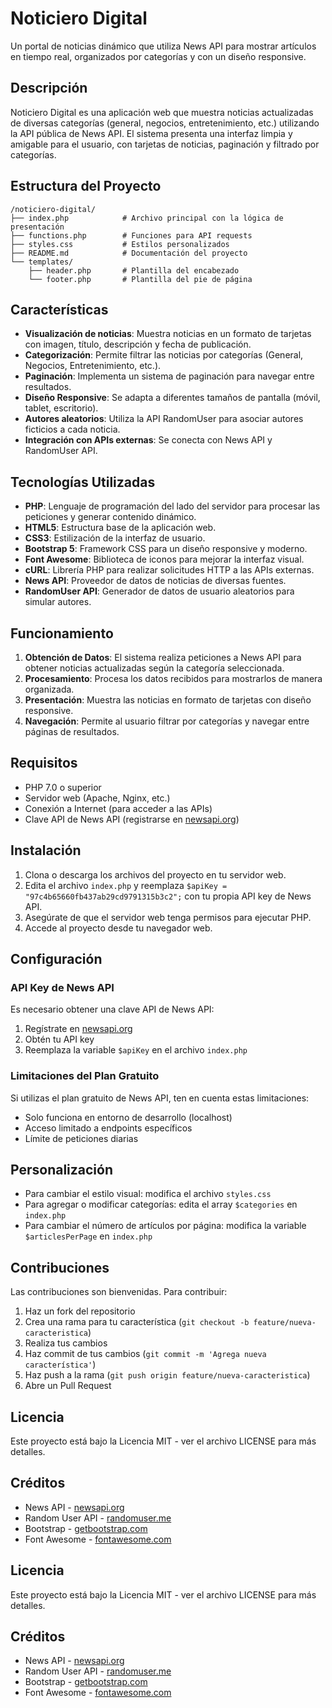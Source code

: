 # Noticiero Digital

Un portal de noticias dinámico que utiliza News API para mostrar artículos en tiempo real, organizados por categorías y con un diseño responsive.

## Descripción

Noticiero Digital es una aplicación web que muestra noticias actualizadas de diversas categorías (general, negocios, entretenimiento, etc.) utilizando la API pública de News API. El sistema presenta una interfaz limpia y amigable para el usuario, con tarjetas de noticias, paginación y filtrado por categorías.

## Estructura del Proyecto

```
/noticiero-digital/
├── index.php            # Archivo principal con la lógica de presentación
├── functions.php        # Funciones para API requests
├── styles.css           # Estilos personalizados
├── README.md            # Documentación del proyecto
└── templates/
    ├── header.php       # Plantilla del encabezado
    └── footer.php       # Plantilla del pie de página
```

## Características

- **Visualización de noticias**: Muestra noticias en un formato de tarjetas con imagen, título, descripción y fecha de publicación.
- **Categorización**: Permite filtrar las noticias por categorías (General, Negocios, Entretenimiento, etc.).
- **Paginación**: Implementa un sistema de paginación para navegar entre resultados.
- **Diseño Responsive**: Se adapta a diferentes tamaños de pantalla (móvil, tablet, escritorio).
- **Autores aleatorios**: Utiliza la API RandomUser para asociar autores ficticios a cada noticia.
- **Integración con APIs externas**: Se conecta con News API y RandomUser API.

## Tecnologías Utilizadas

- **PHP**: Lenguaje de programación del lado del servidor para procesar las peticiones y generar contenido dinámico.
- **HTML5**: Estructura base de la aplicación web.
- **CSS3**: Estilización de la interfaz de usuario.
- **Bootstrap 5**: Framework CSS para un diseño responsive y moderno.
- **Font Awesome**: Biblioteca de iconos para mejorar la interfaz visual.
- **cURL**: Librería PHP para realizar solicitudes HTTP a las APIs externas.
- **News API**: Proveedor de datos de noticias de diversas fuentes.
- **RandomUser API**: Generador de datos de usuario aleatorios para simular autores.

## Funcionamiento

1. **Obtención de Datos**: El sistema realiza peticiones a News API para obtener noticias actualizadas según la categoría seleccionada.
2. **Procesamiento**: Procesa los datos recibidos para mostrarlos de manera organizada.
3. **Presentación**: Muestra las noticias en formato de tarjetas con diseño responsive.
4. **Navegación**: Permite al usuario filtrar por categorías y navegar entre páginas de resultados.

## Requisitos

- PHP 7.0 o superior
- Servidor web (Apache, Nginx, etc.)
- Conexión a Internet (para acceder a las APIs)
- Clave API de News API (registrarse en [newsapi.org](https://newsapi.org/register))

## Instalación

1. Clona o descarga los archivos del proyecto en tu servidor web.
2. Edita el archivo `index.php` y reemplaza `$apiKey = "97c4b65660fb437ab29cd9791315b3c2";` con tu propia API key de News API.
3. Asegúrate de que el servidor web tenga permisos para ejecutar PHP.
4. Accede al proyecto desde tu navegador web.

## Configuración

### API Key de News API

Es necesario obtener una clave API de News API:

1. Regístrate en [newsapi.org](https://newsapi.org/register)
2. Obtén tu API key
3. Reemplaza la variable `$apiKey` en el archivo `index.php`

### Limitaciones del Plan Gratuito

Si utilizas el plan gratuito de News API, ten en cuenta estas limitaciones:

- Solo funciona en entorno de desarrollo (localhost)
- Acceso limitado a endpoints específicos
- Límite de peticiones diarias

## Personalización

- Para cambiar el estilo visual: modifica el archivo `styles.css`
- Para agregar o modificar categorías: edita el array `$categories` en `index.php`
- Para cambiar el número de artículos por página: modifica la variable `$articlesPerPage` en `index.php`

## Contribuciones

Las contribuciones son bienvenidas. Para contribuir:

1. Haz un fork del repositorio
2. Crea una rama para tu característica (`git checkout -b feature/nueva-caracteristica`)
3. Realiza tus cambios
4. Haz commit de tus cambios (`git commit -m 'Agrega nueva característica'`)
5. Haz push a la rama (`git push origin feature/nueva-caracteristica`)
6. Abre un Pull Request

## Licencia

Este proyecto está bajo la Licencia MIT - ver el archivo LICENSE para más detalles.

## Créditos

- News API - [newsapi.org](https://newsapi.org)
- Random User API - [randomuser.me](https://randomuser.me)
- Bootstrap - [getbootstrap.com](https://getbootstrap.com)
- Font Awesome - [fontawesome.com](https://fontawesome.com)

## Licencia

Este proyecto está bajo la Licencia MIT - ver el archivo LICENSE para más detalles.

## Créditos

- News API - [newsapi.org](https://newsapi.org)
- Random User API - [randomuser.me](https://randomuser.me)
- Bootstrap - [getbootstrap.com](https://getbootstrap.com)
- Font Awesome - [fontawesome.com](https://fontawesome.com)
